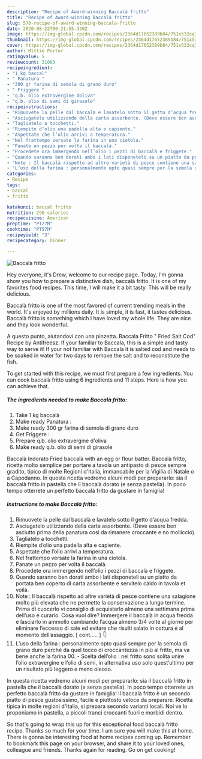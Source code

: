 ```yaml
---
description: "Recipe of Award-winning Baccalà fritto"
title: "Recipe of Award-winning Baccalà fritto"
slug: 570-recipe-of-award-winning-baccala-fritto
date: 2020-08-22T00:31:55.330Z
image: https://img-global.cpcdn.com/recipes/2364d17652389b84/751x532cq70/baccala-fritto-recipe-main-photo.jpg
thumbnail: https://img-global.cpcdn.com/recipes/2364d17652389b84/751x532cq70/baccala-fritto-recipe-main-photo.jpg
cover: https://img-global.cpcdn.com/recipes/2364d17652389b84/751x532cq70/baccala-fritto-recipe-main-photo.jpg
author: Mittie Porter
ratingvalue: 5
reviewcount: 31083
recipeingredient:
- "1 kg baccal"
- " Panatura "
- "300 gr farina di semola di grano duro"
- " Friggere "
- "q.b. olio extravergine doliva"
- "q.b. olio di semi di girasole"
recipeinstructions:
- "Rimuovete la pelle dal baccalà e lavatelo sotto il getto d’acqua fredda."
- "Asciugatelo utilizzando della carta assorbente. (Deve essere ben asciutto prima della panatura così da rimanere croccante e no molliccio)."
- "Tagliatelo a tocchetti."
- "Riempite d’olio una padella alta e capiente."
- "Aspettate che l’olio arrivi a temperatura."
- "Nel frattempo versate la farina in una ciotola."
- "Panate un pezzo per volta il baccalà."
- "Procedete ora immergendo nell’olio i pezzi di baccalà e friggete."
- "Quando saranno ben dorati ambo i lati disponeteli su un piatto da portata ben coperto di carta assorbente e servitelo caldo in tavola et voilà."
- "Note : Il baccalà rispetto ad altre varietà di pesce contiene una salagione molto più elevata che ne permette la conservazione a lungo termine. Prima di cuocerlo vi consiglio di acquistarlo almeno una settimana prima dell’uso e curarlo. Cosa vuol dire? Immergere il baccalà in acqua fredda e lasciarlo in ammollo cambiando l’acqua almeno 3/4 volte al giorno per eliminare l’eccesso di sale ed evitare che risulti salato in cottura e al momento dell’assaggio. [ cont..... ] 👇"
- "L’uso della farina : personalmente opto quasi sempre per la semola di grano duro perché da quel tocco di croccantezza in più al fritto, ma va bene anche la farina 00. Scelta dell’olio : nel fritto sono solita unire l’olio extravergine e l’olio di semi, in alternativa uso solo quest’ultimo per un risultato più leggero e meno oleoso."
categories:
- Recipe
tags:
- baccal
- fritto

katakunci: baccal fritto 
nutrition: 290 calories
recipecuisine: American
preptime: "PT27M"
cooktime: "PT57M"
recipeyield: "3"
recipecategory: Dinner

---
```



![Baccalà fritto](https://img-global.cpcdn.com/recipes/2364d17652389b84/751x532cq70/baccala-fritto-recipe-main-photo.jpg)

Hey everyone, it's Drew, welcome to our recipe page. Today, I'm gonna show you how to prepare a distinctive dish, baccalà fritto. It is one of my favorites food recipes. This time, I will make it a bit tasty. This will be really delicious.

Baccalà fritto is one of the most favored of current trending meals in the world. It's enjoyed by millions daily. It is simple, it is fast, it tastes delicious. Baccalà fritto is something which I have loved my whole life. They are nice and they look wonderful.

A questo punto, aiutandovi con una pinzetta. Baccala Fritto &#34; Fried Salt Cod&#34; Recipe by Antifreesz. If your familiar to Baccala, this is a simple and tasty way to serve it! If your not familiar with Baccala it is salted cod and needs to be soaked in water for two days to remove the salt and to reconstitute the fish.


To get started with this recipe, we must first prepare a few ingredients. You can cook baccalà fritto using 6 ingredients and 11 steps. Here is how you can achieve that.

<!--inarticleads1-->

##### The ingredients needed to make Baccalà fritto:

1. Take 1 kg baccalà
1. Make ready  Panatura :
1. Make ready 300 gr farina di semola di grano duro
1. Get  Friggere :
1. Prepare q.b. olio extravergine d&#39;oliva
1. Make ready q.b. olio di semi di girasole


Baccalà Indorato Fried baccalà with an egg or flour batter. Baccalà fritto, ricetta molto semplice per portare a tavola un antipasto di pesce sempre gradito, tipico di molte Regioni d&#39;Italia, immancabile per la Vigilia di Natale o a Capodanno. In questa ricetta vedremo alcuni modi per prepararlo: sia il baccalà fritto in pastella che il baccalà dorato (e senza pastella). In poco tempo otterrete un perfetto baccalà fritto da gustare in famiglia! 

<!--inarticleads2-->

##### Instructions to make Baccalà fritto:

1. Rimuovete la pelle dal baccalà e lavatelo sotto il getto d’acqua fredda.
1. Asciugatelo utilizzando della carta assorbente. (Deve essere ben asciutto prima della panatura così da rimanere croccante e no molliccio).
1. Tagliatelo a tocchetti.
1. Riempite d’olio una padella alta e capiente.
1. Aspettate che l’olio arrivi a temperatura.
1. Nel frattempo versate la farina in una ciotola.
1. Panate un pezzo per volta il baccalà.
1. Procedete ora immergendo nell’olio i pezzi di baccalà e friggete.
1. Quando saranno ben dorati ambo i lati disponeteli su un piatto da portata ben coperto di carta assorbente e servitelo caldo in tavola et voilà.
1. Note : Il baccalà rispetto ad altre varietà di pesce contiene una salagione molto più elevata che ne permette la conservazione a lungo termine. Prima di cuocerlo vi consiglio di acquistarlo almeno una settimana prima dell’uso e curarlo. Cosa vuol dire? Immergere il baccalà in acqua fredda e lasciarlo in ammollo cambiando l’acqua almeno 3/4 volte al giorno per eliminare l’eccesso di sale ed evitare che risulti salato in cottura e al momento dell’assaggio. [ cont..... ] 👇
1. L’uso della farina : personalmente opto quasi sempre per la semola di grano duro perché da quel tocco di croccantezza in più al fritto, ma va bene anche la farina 00. - Scelta dell’olio : nel fritto sono solita unire l’olio extravergine e l’olio di semi, in alternativa uso solo quest’ultimo per un risultato più leggero e meno oleoso.


In questa ricetta vedremo alcuni modi per prepararlo: sia il baccalà fritto in pastella che il baccalà dorato (e senza pastella). In poco tempo otterrete un perfetto baccalà fritto da gustare in famiglia! Il baccalà fritto è un secondo piatto di pesce gustosissimo, facile e piuttosto veloce da preparare. Ricetta tipica in molte regioni d&#39;Italia, si prepara secondo varianti locali. Noi ve lo proponiamo in pastella, a piccoli tranci croccanti fuori e morbidi dentro. 

So that's going to wrap this up for this exceptional food baccalà fritto recipe. Thanks so much for your time. I am sure you will make this at home. There is gonna be interesting food at home recipes coming up. Remember to bookmark this page on your browser, and share it to your loved ones, colleague and friends. Thanks again for reading. Go on get cooking!
